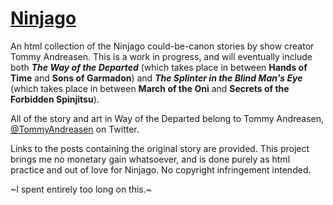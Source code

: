 # [Ninjago](https://azurepi.github.io/Ninjago/)
An html collection of the Ninjago could-be-canon stories by show creator Tommy Andreasen.
This is a work in progress, and will eventually include both ***The Way of the Departed*** (which takes place in between **Hands of Time** and **Sons of Garmadon**) and ***The Splinter in the Blind Man's Eye*** (which takes place in between **March of the Oni** and **Secrets of the Forbidden Spinjitsu**).

All of the story and art in Way of the Departed belong to Tommy Andreasen, [@TommyAndreasen](https://twitter.com/TommyAndreasen) on Twitter.

Links to the posts containing the original story are provided.
This project brings me no monetary gain whatsoever, and is done purely as html practice and out of love for Ninjago. No copyright infringement intended.

~I spent entirely too long on this.~
